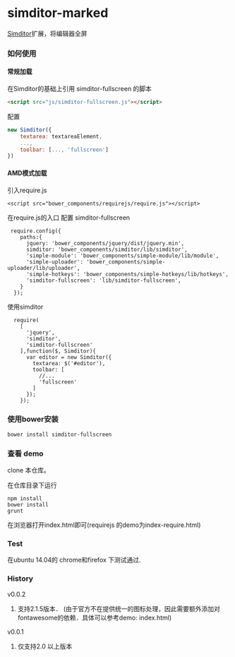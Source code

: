 simditor-marked
==============

[Simditor](http://simditor.tower.im/)扩展，将编辑器全屏

### 如何使用

#### 常规加载
在Simditor的基础上引用 simditor-fullscreen 的脚本

```html
<script src="js/simditor-fullscreen.js"></script>
```

配置

```javascript
new Simditor({
    textarea: textareaElement,
    ...,
    toolbar: [..., 'fullscreen']
})
```

#### AMD模式加载

引入require.js
```
<script src="bower_components/requirejs/require.js"></script>
```

在require.js的入口 配置 simditor-fullscreen
```
 require.config({
    paths:{
      jquery: 'bower_components/jquery/dist/jquery.min',
      simditor: 'bower_components/simditor/lib/simditor',
      'simple-module': 'bower_components/simple-module/lib/module',
      'simple-uploader': 'bower_components/simple-uploader/lib/uploader',
      'simple-hotkeys': 'bower_components/simple-hotkeys/lib/hotkeys',
      'simditor-fullscreen': 'lib/simditor-fullscreen',
    }
  });
```

使用simditor
```
  require(
    [
      'jquery',
      'simditor',
      'simditor-fullscreen'
    ],function($, Simditor){
      var editor = new Simditor({
        textarea: $('#editor'),
        toolbar: [
          //...
          'fullscreen'
        ]
      });
    });
```


### 使用bower安装

```shell
bower install simditor-fullscreen
```

### 查看 demo

clone 本仓库。

在仓库目录下运行
```shell
npm install
bower install
grunt
```
在浏览器打开index.html即可(requirejs 的demo为index-require.html)

### Test

在ubuntu 14.04的 chrome和firefox 下测试通过.

### History
v0.0.2
1. 支持2.1.5版本．
(由于官方不在提供统一的图标处理，因此需要额外添加对fontawesome的依赖．具体可以参考demo: index.html)

v0.0.1 

1. 仅支持2.0 以上版本
